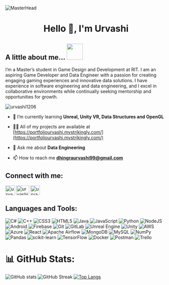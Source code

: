 <!-- MasterHead -->
![MasterHead](https://user-images.githubusercontent.com/90236635/232446433-d5540fa2-fe28-4bb8-b929-cdb51fe61336.gif)

<!-- Intro -->
<h1 align="center">Hello 👋, I'm Urvashi</h1>

<!-- About Me -->
## A little about me...  <img src="https://media.giphy.com/media/VgCDAzcKvsR6OM0uWg/giphy.gif" width="50">
I’m a Master’s student in Game Design and Development at RIT. I am an aspiring Game Developer and Data Engineer with a passion for creating engaging gaming experiences and innovative data solutions. I have experience in software engineering and data engineering, and I excel in collaborative environments while continually seeking mentorship and opportunities for growth.

<p align="left"> <img src="https://komarev.com/ghpvc/?username=urvashi1206&label=Profile%20views&color=0e75b6&style=flat" alt="urvashi1206" /> </p>

- 🌱 I’m currently learning **Unreal, Unity VR, Data Structures and OpenGL**

- 👨‍💻 All of my projects are available at [https://portfoliourvashi.mystrikingly.com/](https://portfoliourvashi.mystrikingly.com/)

- 💬 Ask me about **Data Engineering**

- 📫 How to reach me **dhingraurvashi99@gmail.com**

## Connect with me:
<p align="left">
<a href="https://www.linkedin.com/in/urvashidhingra12/" target="blank"><img align="center" src="https://raw.githubusercontent.com/rahuldkjain/github-profile-readme-generator/master/src/images/icons/Social/linked-in-alt.svg" alt="urvashi1206" height="30" width="30" /></a>
<a href="https://discord.gg/_urvashi1206" target="blank"><img align="center" src="https://raw.githubusercontent.com/rahuldkjain/github-profile-readme-generator/master/src/images/icons/Social/discord.svg" alt="urvashi1206" height="30" width="40" /></a>
<a href="https://x.com/Urvashi1206" target="blank"><img align="center" src="https://raw.githubusercontent.com/rahuldkjain/github-profile-readme-generator/master/src/images/icons/Social/twitter.svg" alt="urvashi1206" height="30" width="30" /></a>
</p>

## Languages and Tools:
![C#](https://img.shields.io/badge/c%23-%23239120.svg?style=flat&logo=csharp&logoColor=white)
![C++](https://img.shields.io/badge/c++-%2300599C.svg?style=flat&logo=c%2B%2B&logoColor=white) 
![CSS3](https://img.shields.io/badge/css3-%231572B6.svg?style=flat&logo=css3&logoColor=white) 
![HTML5](https://img.shields.io/badge/html5-%23E34F26.svg?style=flat&logo=html5&logoColor=white) 
![Java](https://img.shields.io/badge/java-%23ED8B00.svg?style=flat&logo=openjdk&logoColor=white)
![JavaScript](https://img.shields.io/badge/javascript-%23323330.svg?style=flat&logo=javascript&logoColor=%23F7DF1E) 
![Python](https://img.shields.io/badge/python-3670A0?style=flat&logo=python&logoColor=ffdd54) 
![NodeJS](https://img.shields.io/badge/node.js-6DA55F?style=flat&logo=node.js&logoColor=white)
![Android](https://img.shields.io/badge/Android-3DDC84?style=flat&logo=android&logoColor=white)
![Firebase](https://img.shields.io/badge/firebase-a08021?style=flat&logo=firebase&logoColor=ffcd34)
![Git](https://img.shields.io/badge/git-%23F05033.svg?style=flat&logo=git&logoColor=white)
![GitLab](https://img.shields.io/badge/gitlab-%23181717.svg?style=flat&logo=gitlab&logoColor=white)
![Unreal Engine](https://img.shields.io/badge/unrealengine-%23313131.svg?style=flat&logo=unrealengine&logoColor=white)
![Unity](https://img.shields.io/badge/unity-%23000000.svg?style=flat&logo=unity&logoColor=white)
![AWS](https://img.shields.io/badge/AWS-%23FF9900.svg?style=flat&logo=amazon-aws&logoColor=white) 
![Azure](https://img.shields.io/badge/azure-%230072C6.svg?style=flat&logo=azure-devops&logoColor=white) 
![React](https://img.shields.io/badge/react-%2320232a.svg?style=flat&logo=react&logoColor=%2361DAFB) 
![Apache Airflow](https://img.shields.io/badge/Apache%20Airflow-017CEE?style=flat&logo=Apache%20Airflow&logoColor=white) 
![MongoDB](https://img.shields.io/badge/MongoDB-%234ea94b.svg?style=flat&logo=mongodb&logoColor=white) 
![MySQL](https://img.shields.io/badge/mysql-%2300f.svg?style=flat&logo=mysql&logoColor=white) 
![NumPy](https://img.shields.io/badge/numpy-%23013243.svg?style=flat&logo=numpy&logoColor=white) 
![Pandas](https://img.shields.io/badge/pandas-%23150458.svg?style=flat&logo=pandas&logoColor=white) 
![scikit-learn](https://img.shields.io/badge/scikit--learn-%23F7931E.svg?style=flat&logo=scikit-learn&logoColor=white) 
![TensorFlow](https://img.shields.io/badge/TensorFlow-%23FF6F00.svg?style=flat&logo=TensorFlow&logoColor=white) 
![Docker](https://img.shields.io/badge/docker-%230db7ed.svg?style=flat&logo=docker&logoColor=white) 
![Postman](https://img.shields.io/badge/Postman-FF6C37?style=flat&logo=postman&logoColor=white) 
![Trello](https://img.shields.io/badge/Trello-%23026AA7.svg?style=flat&logo=Trello&logoColor=white)

# 📊 GitHub Stats:
![GitHub stats](https://github-readme-stats.vercel.app/api?username=urvashi1206&count_private=true&show_icons=true&title_color=57cdf1&text_color=ffffff&icon_color=57cdf1&border_color=0d1117&bg_color=0d1117)
![GitHub Streak](https://streak-stats.demolab.com/?user=urvashi1206&background=0d1117&border=0d1117&stroke=57cdf1&ring=57cdf1&fire=57cdf1&currStreakNum=57cdf1&sideNums=57cdf1&currStreakLabel=57cdf1&sideLabels=57cdf1&dates=ffffff)
[![Top Langs](https://github-readme-stats.vercel.app/api/top-langs/?username=urvashi1206&layout=compact&langs_count=8&title_color=57cdf1&text_color=ffffff&icon_color=57cdf1&bg_color=0d1117)](https://github.com/urvashi1206)

